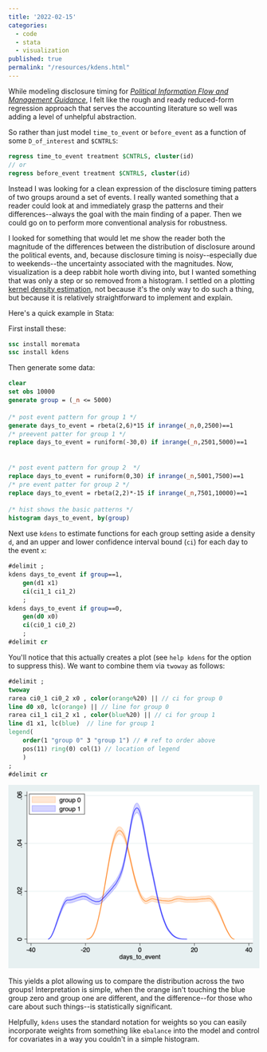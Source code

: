 ```yaml
---
title: '2022-02-15'
categories:
  - code
  - stata
  - visualization 
published: true
permalink: "/resources/kdens.html"
---
```

While modeling disclosure timing for [_Political Information Flow and Management Guidance_](https://doi.org/10.1007/s11142-022-09671-7), I felt like the rough and ready reduced-form regression approach that serves the accounting literature so well was adding a level of unhelpful abstraction.

So rather than just model `time_to_event` or `before_event` as a function of some `D_of_interest` and `$CNTRLS`:

``` Stata
regress time_to_event treatment $CNTRLS, cluster(id)
// or
regress before_event treatment $CNTRLS, cluster(id)
```

Instead I was looking for a clean expression of the disclosure timing patters of two groups around a set of events. I really wanted something that a reader could look at and immediately grasp the patterns and their differences--always the goal with the main finding of a paper. Then we could go on to perform more conventional analysis for robustness.

I looked for something that would let me show the reader both the magnitude of the differences between the distribution of disclosure around the political events, and, because disclosure timing is noisy--especially due to weekends--the uncertainty associated with the magnitudes. Now, visualization is a deep rabbit hole worth diving into, but I wanted something that was only a step or so removed from a histogram. I settled on a plotting [kernel density estimation](https://en.wikipedia.org/wiki/Kernel_density_estimation), not because it's the only way to do such a thing, but because it is relatively straightforward to implement and explain.

Here's a quick example in Stata:

First install these:
``` Stata
ssc install moremata
ssc install kdens
```

Then generate some data:
``` Stata
clear 
set obs 10000
generate group = (_n <= 5000)

/* post event pattern for group 1 */
generate days_to_event = rbeta(2,6)*15 if inrange(_n,0,2500)==1
/* preevent patter for group 1 */
replace days_to_event = runiform(-30,0) if inrange(_n,2501,5000)==1


/* post event pattern for group 2  */
replace days_to_event = runiform(0,30) if inrange(_n,5001,7500)==1
/* pre event patter for group 2 */
replace days_to_event = rbeta(2,2)*-15 if inrange(_n,7501,10000)==1

/* hist shows the basic patterns */
histogram days_to_event, by(group)
```

Next use `kdens` to estimate functions for each group setting aside a density `d`, and an upper and lower confidence interval bound (`ci`) for each day to the event `x`:
``` Stata
#delimit ;
kdens days_to_event if group==1, 
    gen(d1 x1) 
    ci(ci1_1 ci1_2) 
    ;
kdens days_to_event if group==0, 
    gen(d0 x0) 
    ci(ci0_1 ci0_2) 
    ;
#delimit cr
```

You'll notice that this actually creates a plot (see `help kdens` for the option to suppress this). We want to combine them via `twoway` as follows:

``` Stata
#delimit ;
twoway 
rarea ci0_1 ci0_2 x0 , color(orange%20) || // ci for group 0
line d0 x0, lc(orange) || // line for group 0
rarea ci1_1 ci1_2 x1 , color(blue%20) || // ci for group 1
line d1 x1, lc(blue)  // line for group 1
legend(
    order(1 "group 0" 3 "group 1") // # ref to order above
    pos(11) ring(0) col(1) // location of legend
    )
;
#delimit cr
```

![`kdens` example output](../assets/img/example.png)

This yields a plot allowing us to compare the distribution across the two groups! Interpretation is simple, when the orange isn't touching the blue group zero and group one are different, and the difference--for those who care about such things--is statistically significant.

Helpfully, `kdens` uses the standard notation for weights so you can easily incorporate weights from something like `ebalance` into the model and control for covariates in a way you couldn't in a simple histogram.


